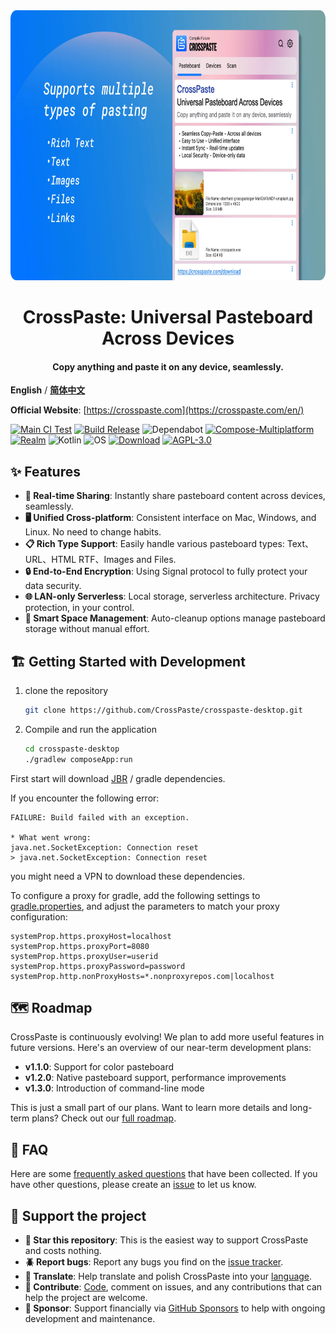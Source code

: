 <div align="center">
   <img src="doc/en/marketing.webp" width="768px" height="432px" alt="poster" />
   <h1>CrossPaste: Universal Pasteboard Across Devices</h1>
   <h4>Copy anything and paste it on any device, seamlessly.</h4>
</div>

**English** / [**简体中文**](./README.zh-CN.md)

**Official Website**: [https://crosspaste.com](https://crosspaste.com/en/)

[![Main CI Test](https://github.com/CrossPaste/crosspaste-desktop/actions/workflows/ci.yml/badge.svg?branch=main)](https://github.com/CrossPaste/crosspaste-desktop/actions/workflows/ci.yml)
[![Build Release](https://github.com/CrossPaste/crosspaste-desktop/actions/workflows/build-release.yml/badge.svg)](https://github.com/CrossPaste/crosspaste-desktop/actions/workflows/build-release.yml)
![Dependabot](https://img.shields.io/badge/Dependabot-enabled-2cbe4e.svg?logo=dependabot&logoColor=white)
[![Compose-Multiplatform](https://img.shields.io/badge/UI-Compose%20Multiplatform-3a7af2?logo=jetpackcompose&logoColor=white)](https://github.com/JetBrains/compose-multiplatform)
[![Realm](https://img.shields.io/badge/Database-Realm-39477F?logo=realm&logoColor=white)](https://github.com/realm/realm-kotlin)
![Kotlin](https://img.shields.io/badge/Lang-Kotlin-0095D5.svg?logo=kotlin&logoColor=white)
![OS](https://img.shields.io/badge/OS-Windows%20%7C%20macOS%20%7C%20Linux-2cbe4e)
[![Download](https://img.shields.io/badge/Download-v1.0.6-2cbe4e?logo=download&link=https://crosspaste.com/download)](https://crosspaste.com/download)
[![AGPL-3.0](https://img.shields.io/badge/License-AGPL%20v3-2cbe4e.svg)](https://github.com/CrossPaste/crosspaste-desktop/blob/main/LICENSE)

## ✨ Features

- **🔄 Real-time Sharing**: Instantly share pasteboard content across devices, seamlessly.
- **🖥️ Unified Cross-platform**: Consistent interface on Mac, Windows, and Linux. No need to change habits.
- **📋 Rich Type Support**: Easily handle various pasteboard types: Text、URL、HTML RTF、Images and Files.
- **🔒 End-to-End Encryption**: Using Signal protocol to fully protect your data security.
- **🌐 LAN-only Serverless**: Local storage, serverless architecture. Privacy protection, in your control.
- **🧹 Smart Space Management**: Auto-cleanup options manage pasteboard storage without manual effort.

## 🏗 Getting Started with Development

1. clone the repository

   ```bash
   git clone https://github.com/CrossPaste/crosspaste-desktop.git
   ```

2. Compile and run the application

   ```bash
   cd crosspaste-desktop
   ./gradlew composeApp:run
   ```
   
First start will download [JBR](https://github.com/JetBrains/JetBrainsRuntime) / gradle dependencies.

If you encounter the following error:
```log
FAILURE: Build failed with an exception.

* What went wrong:
java.net.SocketException: Connection reset
> java.net.SocketException: Connection reset
```
you might need a VPN to download these dependencies.

To configure a proxy for gradle, add the following settings to [gradle.properties](./gradle.properties), and adjust the parameters to match your proxy configuration:
```properties
systemProp.https.proxyHost=localhost
systemProp.https.proxyPort=8080
systemProp.https.proxyUser=userid
systemProp.https.proxyPassword=password
systemProp.http.nonProxyHosts=*.nonproxyrepos.com|localhost
```

## 🗺️ Roadmap
CrossPaste is continuously evolving! We plan to add more useful features in future versions. Here's an overview of our near-term development plans:

- **v1.1.0**: Support for color pasteboard
- **v1.2.0**: Native pasteboard support, performance improvements
- **v1.3.0**: Introduction of command-line mode

This is just a small part of our plans. Want to learn more details and long-term plans? Check out our [full roadmap](doc/en/Roadmap.md).

## 🙋 FAQ
Here are some [frequently asked questions](doc/en/FQA.md) that have been collected. If you have other questions, please create an [issue](https://github.com/CrossPaste/crosspaste-desktop/issues/new/choose) to let us know.

## 🤝 Support the project
- **🌟 Star this repository**: This is the easiest way to support CrossPaste and costs nothing.
- **🪲 Report bugs**: Report any bugs you find on the [issue tracker](https://github.com/CrossPaste/crosspaste-desktop/issues/new/choose).
- **📖 Translate**: Help translate and polish CrossPaste into your [language](https://github.com/CrossPaste/crosspaste-desktop/tree/main/composeApp/src/desktopMain/resources/i18n).
- **📝 Contribute**: [Code](doc/en/Contributing.md), comment on issues, and any contributions that can help the project are welcome.
- **💖 Sponsor**: Support financially via [GitHub Sponsors](https://github.com/sponsors/CrossPaste) to help with ongoing development and maintenance.


